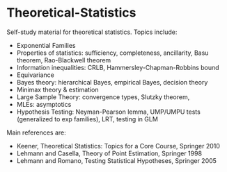 # Theoretical-Statistics

Self-study material for theoretical statistics. Topics include:

* Exponential Families
* Properties of statistics: sufficiency, completeness, ancillarity, Basu theorem, Rao-Blackwell theorem
* Information inequalities: CRLB, Hammersley-Chapman-Robbins bound
* Equivariance
* Bayes theory: hierarchical Bayes, empirical Bayes, decision theory
* Minimax theory & estimation
* Large Sample Theory: convergence types, Slutzky theorem, 
* MLEs: asymptotics
* Hypothesis Testing: Neyman-Pearson lemma, UMP/UMPU tests (generalized to exp families), LRT, testing in GLM

Main references are:
* Keener, Theoretical Statistics: Topics for a Core Course, Springer 2010
* Lehmann and Casella, Theory of Point Estimation, Springer 1998
* Lehmann and Romano, Testing Statistical Hypotheses, Springer 2005
